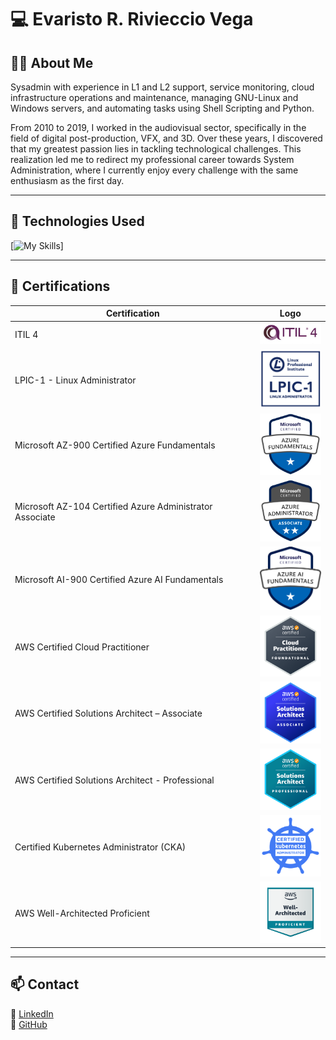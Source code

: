 # 💻 Evaristo R. Rivieccio Vega

## 👨‍💻 About Me

Sysadmin with experience in L1 and L2 support, service monitoring, cloud infrastructure operations and maintenance, managing GNU-Linux and Windows servers, and automating tasks using Shell Scripting and Python.  

From 2010 to 2019, I worked in the audiovisual sector, specifically in the field of digital post-production, VFX, and 3D. Over these years, I discovered that my greatest passion lies in tackling technological challenges. This realization led me to redirect my professional career towards System Administration, where I currently enjoy every challenge with the same enthusiasm as the first day.

---

## 🚀 Technologies Used
[![My Skills](https://skillicons.dev/icons?i=aws,azure,linux,bash,redhat,ubuntu,debian,windows,apple,kubernetes,py,cloudflare,redis,mongodb,mysql,github,git,fastapi,powershell,elasticsearch,bitbucket)]

---

## 📜 Certifications

| Certification | Logo |
|--------------|------|
| ITIL 4 | <img src="imagenes/itil4-300x107-1.jpg" width="100"> |
| LPIC-1 - Linux Administrator | <img src="imagenes/LPIC-1-Small.png" width="100"> |
| Microsoft AZ-900 Certified Azure Fundamentals | <img src="imagenes/azure-fundamentals-600x600-1-300x300.png" width="100"> |
| Microsoft AZ-104 Certified Azure Administrator Associate | <img src="imagenes/azure-administrator-associate-600x600-1.png" width="100"> |
| Microsoft AI-900 Certified Azure AI Fundamentals | <img src="imagenes/ai900.png" width="100"> |
| AWS Certified Cloud Practitioner | <img src="imagenes/aws-certified-cloud-practitioner-2.png" width="100"> |
| AWS Certified Solutions Architect – Associate | <img src="imagenes/aws-certified-solutions-architect-associate-3.png" width="100"> |
| AWS Certified Solutions Architect - Professional | <img src="imagenes/AWS-Certified-Solutions-Architect-Professional_badge.69d82ff1b2861e1089539ebba906c70b011b928a.png" width="100"> |
| Certified Kubernetes Administrator (CKA) | <img src="imagenes/cka-certified-kubernetes-administrator.png" width="100"> |
| AWS Well-Architected Proficient | <img src="imagenes/well-architected-proficient-4.png" width="100"> |

---

## 📫 Contact

📧 [LinkedIn](https://www.linkedin.com/in/evaristorivieccio)  
📌 [GitHub](https://github.com/evaristorivi)
